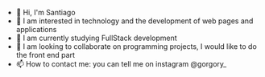 - 👋 Hi, I'm Santiago
- 👀 I am interested in technology and the development of web pages and applications
- 🌱 I am currently studying  FullStack development
- 💞️ I am looking to collaborate on programming projects, I would like to do the front end part
- 📫 How to contact me: you can tell me on instagram @gorgory_

<!---
xGorgory/xGorgory is a ✨ special ✨ repository because its `README.md` (this file) appears on its GitHub profile.
You can click the Preview link to see the changes.
--->
